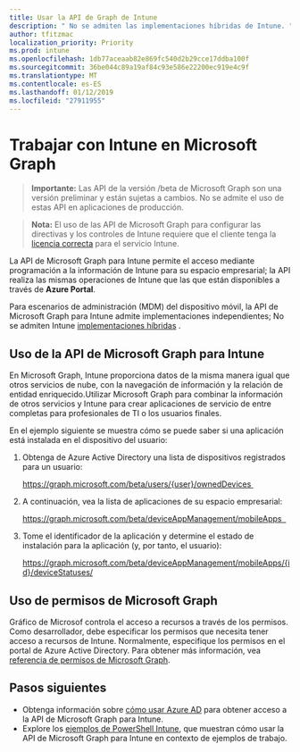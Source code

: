 ```yaml
---
title: Usar la API de Graph de Intune
description: " No se admiten las implementaciones híbridas de Intune. "
author: tfitzmac
localization_priority: Priority
ms.prod: intune
ms.openlocfilehash: 1db77aceaab82e869fc540d2b29cce17ddba100f
ms.sourcegitcommit: 36be044c89a19af84c93e586e22200ec919e4c9f
ms.translationtype: MT
ms.contentlocale: es-ES
ms.lasthandoff: 01/12/2019
ms.locfileid: "27911955"
---
```

# <a name="working-with-intune-in-microsoft-graph"></a>Trabajar con Intune en Microsoft Graph  

> **Importante:** Las API de la versión /beta de Microsoft Graph son una versión preliminar y están sujetas a cambios. No se admite el uso de estas API en aplicaciones de producción.

> **Nota:** El uso de las API de Microsoft Graph para configurar las directivas y los controles de Intune requiere que el cliente tenga la [licencia correcta](https://www.microsoft.com/en-us/cloud-platform/microsoft-intune-pricing) para el servicio Intune.

La API de Microsoft Graph para Intune permite el acceso mediante programación a la información de Intune para su espacio empresarial; la API realiza las mismas operaciones de Intune que las que están disponibles a través de **Azure Portal**.  

Para escenarios de administración (MDM) del dispositivo móvil, la API de Microsoft Graph para Intune admite implementaciones independientes; No se admiten Intune [implementaciones híbridas](https://docs.microsoft.com/en-us/sccm/mdm/understand/choose-between-standalone-intune-and-hybrid-mobile-device-management) . 

## <a name="using-the-microsoft-graph-api-for-intune"></a>Uso de la API de Microsoft Graph para Intune

En Microsoft Graph, Intune proporciona datos de la misma manera igual que otros servicios de nube, con la navegación de información y la relación de entidad enriquecido.Utilizar Microsoft Graph para combinar la información de otros servicios y Intune para crear aplicaciones de servicio de entre completas para profesionales de TI o los usuarios finales.     

En el ejemplo siguiente se muestra cómo se puede saber si una aplicación está instalada en el dispositivo del usuario: 

1. Obtenga de Azure Active Directory una lista de dispositivos registrados para un usuario: 

    https://graph.microsoft.com/beta/users/{user}/ownedDevices 

2. A continuación, vea la lista de aplicaciones de su espacio empresarial: 

    https://graph.microsoft.com/beta/deviceAppManagement/mobileApps  

3. Tome el identificador de la aplicación y determine el estado de instalación para la aplicación (y, por tanto, el usuario):

    https://graph.microsoft.com/beta/deviceAppManagement/mobileApps/{id}/deviceStatuses/


## <a name="using-microsoft-graph-permissions"></a>Uso de permisos de Microsoft Graph

Gráfico de Microsof controla el acceso a recursos a través de los permisos. Como desarrollador, debe especificar los permisos que necesita tener acceso a recursos de Intune. Normalmente, especifique los permisos en el portal de Azure Active Directory. Para obtener más información, vea [referencia de permisos de Microsoft Graph](https://docs.microsoft.com/en-us/graph/permissions-reference).

## <a name="next-steps"></a>Pasos siguientes

- Obtenga información sobre [cómo usar Azure AD](https://docs.microsoft.com/en-us/intune/intune-graph-apis) para obtener acceso a la API de Microsoft Graph para Intune.  
- Explore los [ejemplos de PowerShell Intune](https://github.com/microsoftgraph/powershell-intune-samples), que muestran cómo usar la API de Microsoft Graph para Intune en contexto de ejemplos de trabajo.

